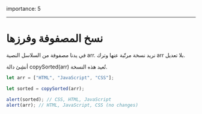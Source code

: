 importance: 5

---

# نسخ المصفوفة وفرزها

في يدنا مصفوفة من السلاسل النصية arr. نريد نسخة مرتّبة عنها وترك arr بلا تعديل.

أنشِئ دالة copySorted(arr)‎ تُعيد هذه النسخة.

```js
let arr = ["HTML", "JavaScript", "CSS"];

let sorted = copySorted(arr);

alert(sorted); // CSS, HTML, JavaScript
alert(arr); // HTML, JavaScript, CSS (no changes)
```
